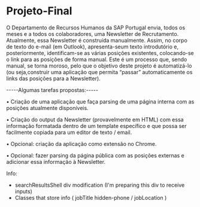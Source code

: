 # Projeto-Final

O Departamento de Recursos Humanos da SAP Portugal envia, todos os meses e a todos os colaboradores, uma Newsletter de Recrutamento. 
Atualmente, essa Newsletter é construída manualmente. Assim, no corpo de texto do e-mail (em Outlook), apresenta-seum texto introdutório e, 
posteriormente, identificam-se as várias posições existentes, colocando-se o link para as posições de forma manual. 
Este é um processo que, sendo manual, se torna moroso, pelo que o objetivo deste projeto é automatizá-lo (ou seja,construir uma aplicação que permita “passar” automaticamente os links das posições para a Newsletter).

-----Algumas tarefas propostas:-----

• Criação de uma aplicação que faça parsing de uma página interna com as posições atualmente disponíveis.

• Criação do output da Newsletter (provavelmente em HTML) com essa informação formatada dentro de um template
específico e que possa ser facilmente copiada para um editor de texto / email.

• Opcional: criação da aplicação como extensão no Chrome.

• Opcional: fazer parsing da página pública com as posições externas e adicionar essa informação à Newsletter.


Info:
- searchResultsShell div modification (I'm preparing this div to receive inputs)
- Classes that store info ( jobTitle hidden-phone / jobLocation )